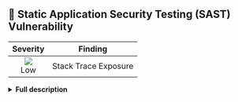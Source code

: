 
## 🎯 Static Application Security Testing (SAST) Vulnerability
<div align='center'>

| Severity                | Finding                  |
| :---------------------: | :-----------------------------------: |
| ![](https://raw.githubusercontent.com/jfrog/frogbot/master/resources/v2/applicableLowSeverity.png)<br>     Low | Stack Trace Exposure |

</div>

<details>
<summary> <b>Full description</b> </summary>
<br>


### Overview
Stack trace exposure is a type of security vulnerability that occurs when a program reveals
sensitive information, such as the names and locations of internal files and variables,
in error messages or other diagnostic output. This can happen when a program crashes or
encounters an error, and the stack trace (a record of the program's call stack at the time
of the error) is included in the output.

</details>
